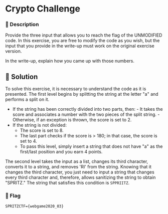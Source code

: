 # Crypto Challenge

### 📄 Description
Provide the three input that allows you to reach the flag of the UNMODIFIED code.
In this exercise, you are free to modify the code as you wish, but
the input that you provide in the write-up must work on the original exercise version.

In the write-up, explain how you came up with those numbers.

## 🔑 Solution
To solve this exercise, it is necessary to understand the code as it is presented. The first level begins by splitting the string at the letter "a" and performs a split on it.

  -  If the string has been correctly divided into two parts, then:
    -   It takes the score and associates a number with the two pieces of the split string.
    -   Otherwise, if an exception is thrown, the score is set to 2.
- If the string is not divided:
    -    The score is set to 8.
    -    The last part checks if the score is > 180; in that case, the score is set to 4.
    -    To pass this level, simply insert a string that does not have "a" as the first/last position and you earn 4 points.

The second level takes the input as a list, changes its third character, converts it to a string, and removes 'RI' from the string. Knowing that it changes the third character, you just need to input a string that changes every third character and, therefore, allows sanitizing the string to obtain "SPRITZ." The string that satisfies this condition is `SPPRIITZ`.

### 🚩 Flag
```plain
SPRITZCTF={webgame2020_03}
```
